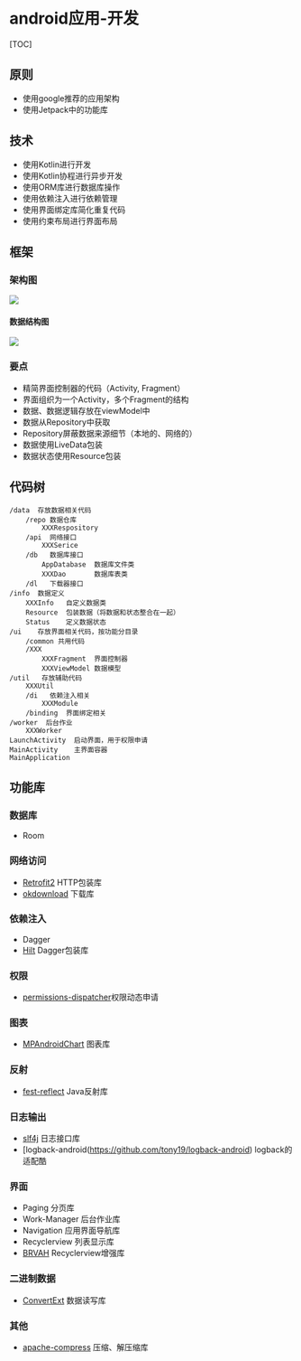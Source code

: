 


# android应用-开发

[TOC]



## 原则
* 使用google推荐的应用架构
* 使用Jetpack中的功能库


## 技术
* 使用Kotlin进行开发
* 使用Kotlin协程进行异步开发
* 使用ORM库进行数据库操作
* 使用依赖注入进行依赖管理
* 使用界面绑定库简化重复代码
* 使用约束布局进行界面布局


## 框架

### 架构图
![](https://gitee.com/cc12703/figurebed/raw/master/img/20201111113003.png)


#### 数据结构图
![](https://gitee.com/cc12703/figurebed/raw/master/img/20210722101121.png)

### 要点
* 精简界面控制器的代码（Activity, Fragment）
* 界面组织为一个Activity，多个Fragment的结构
* 数据、数据逻辑存放在viewModel中
* 数据从Repository中获取
* Repository屏蔽数据来源细节（本地的、网络的）
* 数据使用LiveData包装
* 数据状态使用Resource包装


## 代码树
```
/data  存放数据相关代码
    /repo 数据仓库
        XXXRespository
    /api  网络接口
        XXXSerice
    /db   数据库接口
        AppDatabase  数据库文件类
        XXXDao       数据库表类
    /dl   下载器接口
/info  数据定义
    XXXInfo   自定义数据类
    Resource  包装数据（将数据和状态整合在一起）
    Status    定义数据状态
/ui    存放界面相关代码，按功能分目录
    /common 共用代码
    /XXX
        XXXFragment  界面控制器
        XXXViewModel 数据模型 
/util   存放辅助代码
    XXXUtil
    /di   依赖注入相关
        XXXModule 
    /binding  界面绑定相关
/worker  后台作业
    XXXWorker  
LaunchActivity  启动界面，用于权限申请
MainActivity    主界面容器
MainApplication 
```


## 功能库

### 数据库
* Room   

### 网络访问
* [Retrofit2](https://github.com/square/retrofit)  HTTP包装库
* [okdownload](https://github.com/lingochamp/okdownload) 下载库

### 依赖注入
* Dagger  
* [Hilt](https://dagger.dev/hilt/) Dagger包装库

### 权限
* [permissions-dispatcher](https://github.com/permissions-dispatcher/PermissionsDispatcher)权限动态申请

### 图表
* [MPAndroidChart](https://github.com/PhilJay/MPAndroidChart)  图表库

### 反射
* [fest-reflect](https://github.com/alexruiz/fest-reflect)  Java反射库

### 日志输出
* [slf4j](http://www.slf4j.org/manual.html)  日志接口库
* [logback-android(https://github.com/tony19/logback-android) logback的适配酷

### 界面
* Paging  分页库
* Work-Manager 后台作业库
* Navigation 应用界面导航库
* Recyclerview  列表显示库
* [BRVAH](https://github.com/CymChad/BaseRecyclerViewAdapterHelper) Recyclerview增强库

### 二进制数据
* [ConvertExt](https://github.com/swallowsonny/ConvertExt) 数据读写库

### 其他
* [apache-compress](https://commons.apache.org/proper/commons-compress/) 压缩、解压缩库




